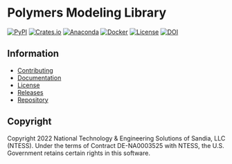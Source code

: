 # Polymers Modeling Library
  
[![PyPI](https://img.shields.io/pypi/v/polymers?logo=pypi&logoColor=FBE072&label=PyPI&color=4B8BBE)](https://pypi.org/project/polymers)
[![Crates.io](https://img.shields.io/crates/v/polymers?logo=rust&logoColor=000000&label=Crates.io&color=32592f)](https://crates.io/crates/polymers)
[![Anaconda](https://img.shields.io/conda/v/mrbuche/polymers.svg?logo=anaconda&color=3EB049&label=Anaconda)](https://anaconda.org/mrbuche/polymers)
[![Docker](https://img.shields.io/docker/v/mrbuche/polymers?color=0db7ed&label=Docker%20Hub&logo=docker&logoColor=0db7ed)](https://hub.docker.com/r/mrbuche/polymers)
[![License](https://img.shields.io/github/license/sandialabs/polymers?label=License)](https://github.com/sandialabs/polymers/blob/main/LICENSE)
[![DOI](https://zenodo.org/badge/DOI/10.5281/zenodo.7041983.svg)](https://doi.org/10.5281/zenodo.7041983)

## Information

- [Contributing](https://github.com/sandialabs/polymers/blob/main/CONTRIBUTING.md)
- [Documentation](https://sandialabs.github.io/polymers)
- [License](https://github.com/sandialabs/polymers/blob/main/LICENSE)
- [Releases](https://github.com/sandialabs/polymers/releases)
- [Repository](https://github.com/sandialabs/polymers)

## Copyright

Copyright 2022 National Technology & Engineering Solutions of Sandia, LLC (NTESS). Under the terms of Contract DE-NA0003525 with NTESS, the U.S. Government retains certain rights in this software.
